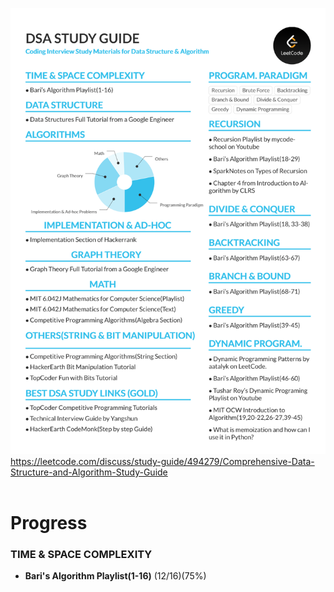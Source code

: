 <img src="./images/Study_guide.png" alt="Study Guide" width="700">\
<https://leetcode.com/discuss/study-guide/494279/Comprehensive-Data-Structure-and-Algorithm-Study-Guide>
<br>
<br>
# Progress
### TIME & SPACE COMPLEXITY
- **Bari's Algorithm Playlist(1-16)** (12/16)(75%)
